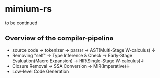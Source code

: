 # mimium-rs

to be continued


## Overview of the compiler-pipeline

- source code -> tokenizer -> parser -> AST(Multi-Stage W-calculus) ↓
- Removing "self" -> Type Inference & Check -> Early-Stage Evaluation(Macro Expansion) -> HIR(Single-Stage W-calculus)↓
- Closure Removal -> SSA Conversion -> MIR(Imperative)↓
- Low-level Code Generation